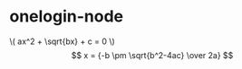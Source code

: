 onelogin-node
=============

 \\( ax^2 + \sqrt{bx} + c = 0 \\)
 $$ x = {-b \pm \sqrt{b^2-4ac} \over 2a} $$
 
